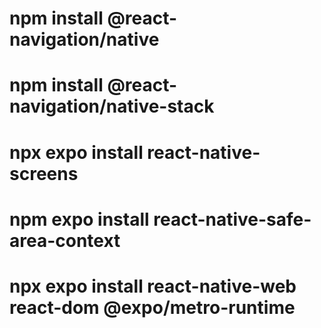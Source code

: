 # npm install @react-navigation/native
# npm install @react-navigation/native-stack
# npx expo install react-native-screens
# npm expo install react-native-safe-area-context

# npx expo install react-native-web react-dom @expo/metro-runtime